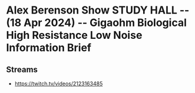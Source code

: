 # Alex Berenson Show STUDY HALL -- (18 Apr 2024) -- Gigaohm Biological High Resistance Low Noise Information Brief

## Streams
- https://twitch.tv/videos/2123163485

